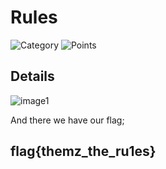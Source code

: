 # Rules

![Category](http://img.shields.io/badge/Category-TEST-orange?style=for-the-badge) ![Points](http://img.shields.io/badge/Points-50-brightgreen?style=for-the-badge)

## Details

![image1](https://github.com/CTSecUK/DEADFACE_CTF_2021/blob/main/images/test.png)

And there we have our flag;

## flag{themz_the_ru1es}
